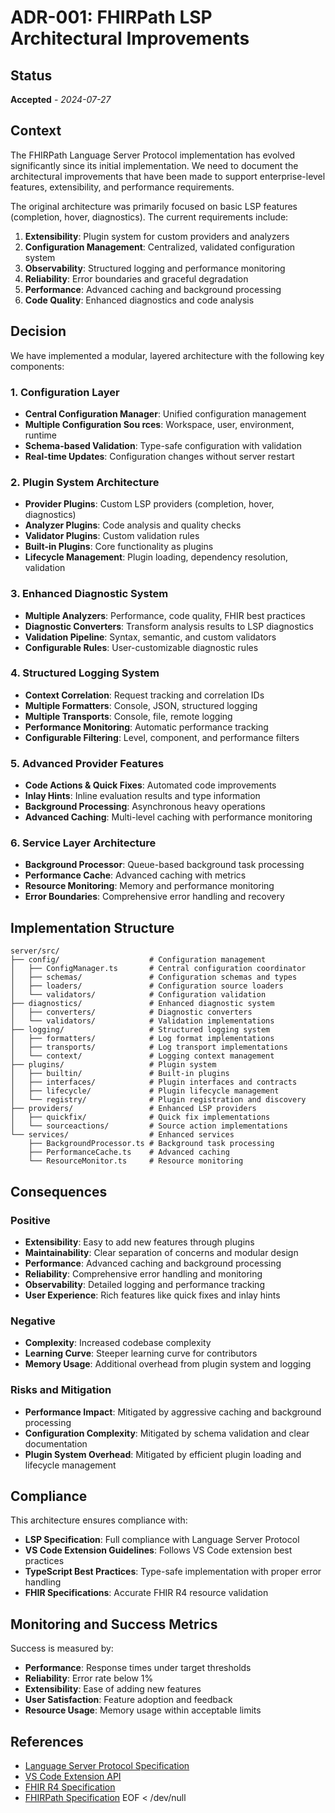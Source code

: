 # ADR-001: FHIRPath LSP Architectural Improvements

## Status
**Accepted** - *2024-07-27*

## Context

The FHIRPath Language Server Protocol implementation has evolved significantly since its initial implementation. We need to document the architectural improvements that have been made to support enterprise-level features, extensibility, and performance requirements.

The original architecture was primarily focused on basic LSP features (completion, hover, diagnostics). The current requirements include:

1. **Extensibility**: Plugin system for custom providers and analyzers
2. **Configuration Management**: Centralized, validated configuration system
3. **Observability**: Structured logging and performance monitoring
4. **Reliability**: Error boundaries and graceful degradation
5. **Performance**: Advanced caching and background processing
6. **Code Quality**: Enhanced diagnostics and code analysis

## Decision

We have implemented a modular, layered architecture with the following key components:

### 1. Configuration Layer
- **Central Configuration Manager**: Unified configuration management
- **Multiple Configuration Sou
rces**: Workspace, user, environment, runtime
- **Schema-based Validation**: Type-safe configuration with validation
- **Real-time Updates**: Configuration changes without server restart

### 2. Plugin System Architecture
- **Provider Plugins**: Custom LSP providers (completion, hover, diagnostics)
- **Analyzer Plugins**: Code analysis and quality checks
- **Validator Plugins**: Custom validation rules
- **Built-in Plugins**: Core functionality as plugins
- **Lifecycle Management**: Plugin loading, dependency resolution, validation

### 3. Enhanced Diagnostic System
- **Multiple Analyzers**: Performance, code quality, FHIR best practices
- **Diagnostic Converters**: Transform analysis results to LSP diagnostics
- **Validation Pipeline**: Syntax, semantic, and custom validators
- **Configurable Rules**: User-customizable diagnostic rules

### 4. Structured Logging System
- **Context Correlation**: Request tracking and correlation IDs
- **Multiple Formatters**: Console, JSON, structured logging
- **Multiple Transports**: Console, file, remote logging
- **Performance Monitoring**: Automatic performance tracking
- **Configurable Filtering**: Level, component, and performance filters

### 5. Advanced Provider Features
- **Code Actions & Quick Fixes**: Automated code improvements
- **Inlay Hints**: Inline evaluation results and type information
- **Background Processing**: Asynchronous heavy operations
- **Advanced Caching**: Multi-level caching with performance monitoring

### 6. Service Layer Architecture
- **Background Processor**: Queue-based background task processing
- **Performance Cache**: Advanced caching with metrics
- **Resource Monitoring**: Memory and performance monitoring
- **Error Boundaries**: Comprehensive error handling and recovery

## Implementation Structure

```
server/src/
├── config/                    # Configuration management
│   ├── ConfigManager.ts       # Central configuration coordinator
│   ├── schemas/               # Configuration schemas and types
│   ├── loaders/               # Configuration source loaders
│   └── validators/            # Configuration validation
├── diagnostics/               # Enhanced diagnostic system
│   ├── converters/            # Diagnostic converters
│   └── validators/            # Validation implementations
├── logging/                   # Structured logging system
│   ├── formatters/            # Log format implementations
│   ├── transports/            # Log transport implementations
│   └── context/               # Logging context management
├── plugins/                   # Plugin system
│   ├── builtin/               # Built-in plugins
│   ├── interfaces/            # Plugin interfaces and contracts
│   ├── lifecycle/             # Plugin lifecycle management
│   └── registry/              # Plugin registration and discovery
├── providers/                 # Enhanced LSP providers
│   ├── quickfix/              # Quick fix implementations
│   └── sourceactions/         # Source action implementations
└── services/                  # Enhanced services
    ├── BackgroundProcessor.ts # Background task processing
    ├── PerformanceCache.ts    # Advanced caching
    └── ResourceMonitor.ts     # Resource monitoring
```

## Consequences

### Positive
- **Extensibility**: Easy to add new features through plugins
- **Maintainability**: Clear separation of concerns and modular design
- **Performance**: Advanced caching and background processing
- **Reliability**: Comprehensive error handling and monitoring
- **Observability**: Detailed logging and performance tracking
- **User Experience**: Rich features like quick fixes and inlay hints

### Negative
- **Complexity**: Increased codebase complexity
- **Learning Curve**: Steeper learning curve for contributors
- **Memory Usage**: Additional overhead from plugin system and logging

### Risks and Mitigation
- **Performance Impact**: Mitigated by aggressive caching and background processing
- **Configuration Complexity**: Mitigated by schema validation and clear documentation
- **Plugin System Overhead**: Mitigated by efficient plugin loading and lifecycle management

## Compliance

This architecture ensures compliance with:
- **LSP Specification**: Full compliance with Language Server Protocol
- **VS Code Extension Guidelines**: Follows VS Code extension best practices
- **TypeScript Best Practices**: Type-safe implementation with proper error handling
- **FHIR Specifications**: Accurate FHIR R4 resource validation

## Monitoring and Success Metrics

Success is measured by:
- **Performance**: Response times under target thresholds
- **Reliability**: Error rate below 1%
- **Extensibility**: Ease of adding new features
- **User Satisfaction**: Feature adoption and feedback
- **Resource Usage**: Memory usage within acceptable limits

## References

- [Language Server Protocol Specification](https://microsoft.github.io/language-server-protocol/)
- [VS Code Extension API](https://code.visualstudio.com/api)
- [FHIR R4 Specification](https://hl7.org/fhir/R4/)
- [FHIRPath Specification](https://hl7.org/fhirpath/)
EOF < /dev/null